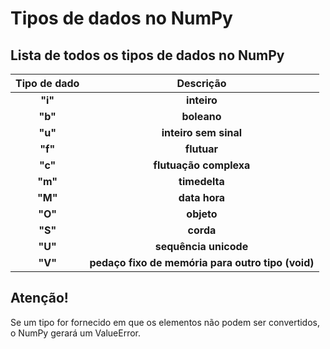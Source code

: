 # Tipos de dados no NumPy
## Lista de todos os tipos de dados no NumPy

| Tipo de dado |                     Descrição                     |
| :----------: | :-----------------------------------------------: |
|   **"i"**    |                    **inteiro**                    |
|   **"b"**    |                    **boleano**                    |
|   **"u"**    |               **inteiro sem sinal**               |
|   **"f"**    |                    **flutuar**                    |
|   **"c"**    |              **flutuação complexa**               |
|   **"m"**    |                   **timedelta**                   |
|   **"M"**    |                   **data hora**                   |
|   **"O"**    |                    **objeto**                     |
|   **"S"**    |                     **corda**                     |
|   **"U"**    |               **sequência unicode**               |
|   **"V"**    | **pedaço fixo de memória para outro tipo (void)** |

## Atenção!
Se um tipo for fornecido em que os elementos não podem ser convertidos, o NumPy gerará um ValueError.